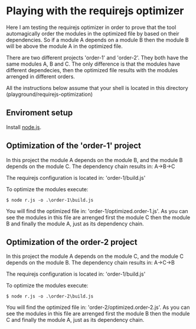 Playing with the requirejs optimizer
=========

Here I am testing the requirejs optimizer in order to prove that the tool automagically order the modules in the optimized file by based on their dependencies. So if a module A depends on a module B then the module B will be above the module A in the optimized file.

There are two different projects 'order-1' and 'order-2'. They both have the same modules A, B and C. The only difference is that the modules have different dependecies, then the optimized file results with the modules arrenged in different orders.

All the instructions below assume that your shell is located in this directory (playground/requirejs-optimization)

Enviroment setup
---------

Install [node.js](http://nodejs.org/).

Optimization of the 'order-1' project
---------

In this project the module A depends on the module B, and the module B depends on the module C. The dependency chain results in: A->B->C

The requirejs configuration is located in: 'order-1/build.js'

To optimize the modules execute:

```shell
$ node r.js -o .\order-1\build.js
```

You will find the optimized file in: 'order-1/optimized.order-1.js'. As you can see the modules in this file are arrenged first the module C then the module B and finally the module A, just as its dependency chain.

Optimization of the order-2 project
---------

In this project the module A depends on the module C, and the module C depends on the module B. The dependency chain results in: A->C->B

The requirejs configuration is located in: 'order-1/build.js'

To optimize the modules execute:

```shell
$ node r.js -o .\order-2\build.js
```

You will find the optimized file in: 'order-2/optimized.order-2.js'. As you can see the modules in this file are arrenged first the module B then the module C and finally the module A, just as its dependency chain.